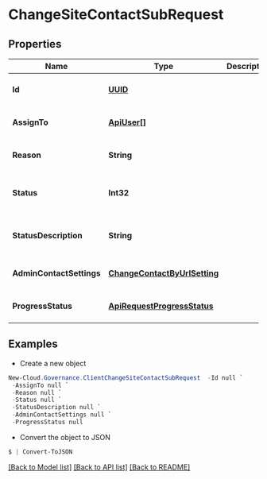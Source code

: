 # ChangeSiteContactSubRequest
## Properties

Name | Type | Description | Notes
------------ | ------------- | ------------- | -------------
**Id** | [**UUID**](UUID.md) |  | [optional] [default to null]
**AssignTo** | [**ApiUser[]**](ApiUser.md) |  | [optional] [default to null]
**Reason** | **String** |  | [optional] [default to null]
**Status** | **Int32** |  | [optional] [readonly] [default to null]
**StatusDescription** | **String** |  | [optional] [readonly] [default to null]
**AdminContactSettings** | [**ChangeContactByUrlSetting**](ChangeContactByUrlSetting.md) |  | [optional] [default to null]
**ProgressStatus** | [**ApiRequestProgressStatus**](ApiRequestProgressStatus.md) |  | [optional] [default to null]

## Examples

- Create a new object
```powershell
New-Cloud.Governance.ClientChangeSiteContactSubRequest  -Id null `
 -AssignTo null `
 -Reason null `
 -Status null `
 -StatusDescription null `
 -AdminContactSettings null `
 -ProgressStatus null
```

- Convert the object to JSON
```powershell
$ | Convert-ToJSON
```


[[Back to Model list]](../README.md#documentation-for-models) [[Back to API list]](../README.md#documentation-for-api-endpoints) [[Back to README]](../README.md)

